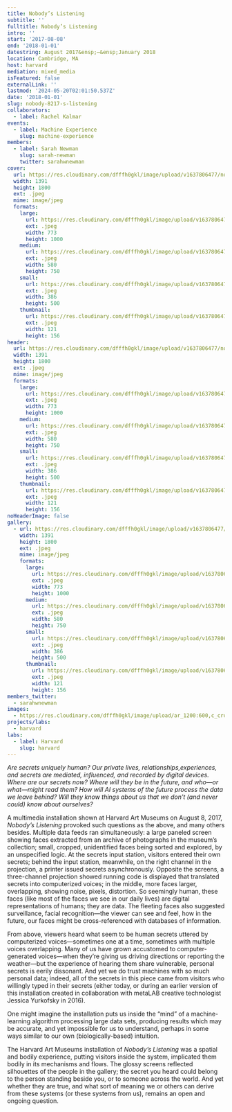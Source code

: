 ```yaml
---
title: Nobody’s Listening
subtitle: ''
fulltitle: Nobody’s Listening
intro: ''
start: '2017-08-08'
end: '2018-01-01'
datestring: August 2017&ensp;–&ensp;January 2018
location: Cambridge, MA
host: harvard
mediation: mixed_media
isFeatured: false
externalLink: ''
lastmod: '2024-05-20T02:01:50.537Z'
date: '2018-01-01'
slug: nobody-8217-s-listening
collaborators:
  - label: Rachel Kalmar
events:
  - label: Machine Experience
    slug: machine-experience
members:
  - label: Sarah Newman
    slug: sarah-newman
    twitter: sarahwnewman
cover:
  url: https://res.cloudinary.com/dfffh0gkl/image/upload/v1637806477/nobodyslistening_bc086b876d.jpg
  width: 1391
  height: 1800
  ext: .jpeg
  mime: image/jpeg
  formats:
    large:
      url: https://res.cloudinary.com/dfffh0gkl/image/upload/v1637806478/large_nobodyslistening_bc086b876d.jpg
      ext: .jpeg
      width: 773
      height: 1000
    medium:
      url: https://res.cloudinary.com/dfffh0gkl/image/upload/v1637806478/medium_nobodyslistening_bc086b876d.jpg
      ext: .jpeg
      width: 580
      height: 750
    small:
      url: https://res.cloudinary.com/dfffh0gkl/image/upload/v1637806478/small_nobodyslistening_bc086b876d.jpg
      ext: .jpeg
      width: 386
      height: 500
    thumbnail:
      url: https://res.cloudinary.com/dfffh0gkl/image/upload/v1637806477/thumbnail_nobodyslistening_bc086b876d.jpg
      ext: .jpeg
      width: 121
      height: 156
header:
  url: https://res.cloudinary.com/dfffh0gkl/image/upload/v1637806477/nobodyslistening_bc086b876d.jpg
  width: 1391
  height: 1800
  ext: .jpeg
  mime: image/jpeg
  formats:
    large:
      url: https://res.cloudinary.com/dfffh0gkl/image/upload/v1637806478/large_nobodyslistening_bc086b876d.jpg
      ext: .jpeg
      width: 773
      height: 1000
    medium:
      url: https://res.cloudinary.com/dfffh0gkl/image/upload/v1637806478/medium_nobodyslistening_bc086b876d.jpg
      ext: .jpeg
      width: 580
      height: 750
    small:
      url: https://res.cloudinary.com/dfffh0gkl/image/upload/v1637806478/small_nobodyslistening_bc086b876d.jpg
      ext: .jpeg
      width: 386
      height: 500
    thumbnail:
      url: https://res.cloudinary.com/dfffh0gkl/image/upload/v1637806477/thumbnail_nobodyslistening_bc086b876d.jpg
      ext: .jpeg
      width: 121
      height: 156
noHeaderImage: false
gallery:
  - url: https://res.cloudinary.com/dfffh0gkl/image/upload/v1637806477/nobodyslistening_bc086b876d.jpg
    width: 1391
    height: 1800
    ext: .jpeg
    mime: image/jpeg
    formats:
      large:
        url: https://res.cloudinary.com/dfffh0gkl/image/upload/v1637806478/large_nobodyslistening_bc086b876d.jpg
        ext: .jpeg
        width: 773
        height: 1000
      medium:
        url: https://res.cloudinary.com/dfffh0gkl/image/upload/v1637806478/medium_nobodyslistening_bc086b876d.jpg
        ext: .jpeg
        width: 580
        height: 750
      small:
        url: https://res.cloudinary.com/dfffh0gkl/image/upload/v1637806478/small_nobodyslistening_bc086b876d.jpg
        ext: .jpeg
        width: 386
        height: 500
      thumbnail:
        url: https://res.cloudinary.com/dfffh0gkl/image/upload/v1637806477/thumbnail_nobodyslistening_bc086b876d.jpg
        ext: .jpeg
        width: 121
        height: 156
members_twitter:
  - sarahwnewman
images:
  - https://res.cloudinary.com/dfffh0gkl/image/upload/ar_1200:600,c_crop/c_limit,h_1200,w_600/v1637806477/nobodyslistening_bc086b876d.jpg
projects/labs:
  - harvard
labs:
  - label: Harvard
    slug: harvard
---
```

<em>Are secrets uniquely human?  Our private lives, relationships,experiences, and secrets are mediated, influenced, and recorded by digital devices. Where are our secrets now? Where will they be in the future, and who—or what—might read them? How will AI systems of the future process the data we leave behind? Will they know things about us that we don’t (and never could) know about ourselves? </em>

A multimedia installation shown at Harvard Art Museums on August 8, 2017, <em>Nobody’s Listening</em> provoked such questions as the above, and many others besides. Multiple data feeds ran simultaneously: a large paneled screen showing faces extracted from an archive of photographs in the museum’s collection; small, cropped, unidentified faces being sorted and explored, by an unspecified logic.
At the secrets input station, visitors entered their own secrets; behind the input station, meanwhile, on the right channel in the projection, a printer issued secrets asynchronously. Opposite the screens, a three-channel projection showed running code is displayed that translated secrets into computerized voices; in the middle, more faces larger, overlapping, showing noise, pixels, distortion. So seemingly human, these faces (like most of the faces we see in our daily lives) are digital representations of humans; they are data. The fleeting faces also suggested surveillance, facial recognition—the viewer can see and feel, how in the future, our faces might be cross-referenced with databases of information. 

From above, viewers heard what seem to be human secrets uttered by computerized voices—sometimes one at a time, sometimes with multiple voices overlapping. Many of us have grown accustomed to computer-generated voices—when they’re giving us driving directions or reporting the weather—but the experience of hearing them share vulnerable, personal secrets is eerily dissonant. And yet we do trust machines with so much personal data; indeed, all of the secrets in this piece came from visitors who willingly typed in their secrets (either today, or during an earlier version of this installation created in collaboration with metaLAB creative technologist Jessica Yurkofsky in 2016).

One might imagine the installation puts us inside the “mind” of a machine-learning algorithm processing large data sets, producing results which may be accurate, and yet impossible for us to understand, perhaps in some ways similar to our own (biologically-based) intuition.  

The Harvard Art Museums installation of <em>Nobody’s Listening</em> was a spatial and bodily experience, putting visitors inside the system, implicated them bodily in its mechanisms and flows. The glossy screens reflected silhouettes of the people in the gallery; the secret you heard could belong to the person standing beside you, or to someone across the world. And yet whether they are true, and what sort of meaning we or others can derive from these systems (or these systems from us), remains an open and ongoing question.